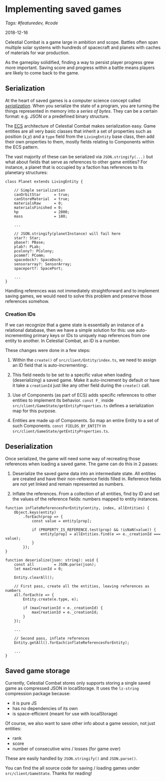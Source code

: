 # Implementing saved games
_Tags: #featuredev, #code_
 
2018-12-16

Celestial Combat is a game large in ambition and scope. Battles
often span multiple solar systems with hundreds of spacecraft and
planets with caches of materials for war production.

As the gameplay solidified, finding a way to persist player progress grew more important. 
Saving score and progress within a battle means players are likely to come back to the game.

## Serialization

At the heart of saved games is a computer science concept called [_serialization_](https://en.wikipedia.org/wiki/Serialization).
When you serialize the state of a program, you are turning the things represented in 
memory into a _series of bytes_. They can be a certain format: e.g. JSON or a predefined
binary structure. 

The [ECS](entity-component-system.md) architecture of Celestial Combat makes serialization easy. 
Game entities are all very basic classes that inherit a set of 
properties such as position (x,y) and a `type` field from the `LivingEntity` base class, 
then add their own properties to them, mostly fields relating to Components within the ECS pattern.

The vast majority of these can be serialized via `JSON.stringify(...)` but what about
fields that serve as references to other game entities? For instance, a planet that is
occupied by a faction has references to its planetary structures:

```
class Planet extends LivingEntity {

    // Simple serialization
    canOrbitStar      = true;
    canStoreMaterial  = true;
    materialsRaw      = 0;
    materialsFinished = 0;
    hp                = 2000;
    mass              = 180;

    ...

    // JSON.stringify(planetInstance) will fail here
    star?: Star;
    pbase?: PBase;
    plab?: PLab;
    pcolony?: PColony;
    pcomm?: PComm;
    spacedock?: SpaceDock;
    sensorarray?: SensorArray;
    spaceport?: SpacePort;
    
    ...
}
```

Handling references was not immediately straightforward and to implement 
saving games, we would need to solve this problem and preserve those references somehow.

### Creation IDs

If we can recognize that a game state is essentially an instance of a relational database,
then we have a simple solution for this: use auto-incrementing primary keys or IDs to uniquely
map references from one entity to another. In Celestial Combat, an ID is a number.   

These changes were done in a few steps:

1. Within the `create()` of `src/client/Entity/index.ts`, we need to assign an ID field
that is auto-incrementing:.

2. This field needs to be set to a specific value when loading (deserializing) a saved game. Make it
auto-increment by default or have it take a `creationId` just like any other field during the `create()` call. 

3. Use of Components (as part of ECS) adds specific references to other entities to implement its
behavior. `const F_` inside `src/client/GameState/getEntityProperties.ts` defines a serialization map
for this purpose.

4. Entities are made up of Components. So map an entire Entity to a set of such Components.
`const FIELDS_BY_ENTITY` in `src/client/GameState/getEntityProperties.ts`.

## Deserialization

Once serialized, the game will need some way of recreating those references when loading a saved game.
The game can do this in 2 passes:

1. Deserialize the saved game data into an intermediate state. All entities are created and have their
non-reference fields filled in. Reference fields are not yet linked and remain represented as numbers.

2. Inflate the references. From a collection of all entities, find by ID and set the values of the 
reference fields: numbers mapped to entity instances.

```
function inflateReferencesForEntity(entity, index, allEntities) {
    Object.keys(entity)
        .forEach(prop => {
            const value = entity[prop];

            if (PROPERTY_IS_REFERENCE.test(prop) && !isNaN(value)) {
                entity[prop] = allEntities.find(e => e._creationId === value);
            }
        });
}

function deserialize(json: string): void {
    const all         = JSON.parse(json);
    let maxCreationId = 0;

    Entity.clearAll();

    // First pass, create all the entities, leaving references as numbers
    all.forEach(e => {
        Entity.create(e.type, e);

        if (maxCreationId < e._creationId) {
            maxCreationId = e._creationId;
        }
    });

    ...

    // Second pass, inflate references
    Entity.getAll().forEach(inflateReferencesForEntity);
    
    ...
}

```

## Saved game storage

Currently, Celestial Combat stores only supports storing a single saved game 
as compressed JSON in localStorage. It uses the `lz-string` compression package
because:

- it is pure JS
- has no dependencies of its own
- is space-efficient (meant for use with localStorage)

Of course, we also want to save other info about a game session, not just entities:
- rank
- score
- number of consecutive wins / losses (for game over)

These are easily handled by `JSON.stringify()` and `JSON.parse()`.

You can find the all source code for saving / loading games under 
`src/client/GameState`. Thanks for reading!